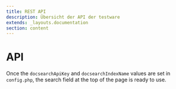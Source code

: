 ```yaml
---
title: REST API
description: Übersicht der API der testware
extends: _layouts.documentation
section: content
---
```

# API

Once the `docsearchApiKey` and `docsearchIndexName` values are set in `config.php`, the search field at the top of the page is ready to use.